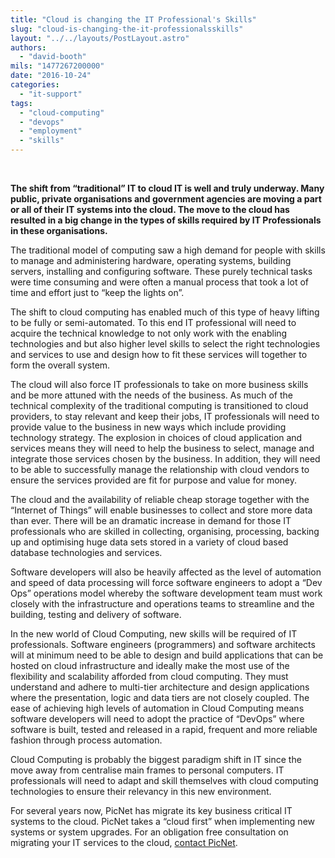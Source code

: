 ```yaml
---
title: "Cloud is changing the IT Professional's Skills"
slug: "cloud-is-changing-the-it-professionalsskills"
layout: "../../layouts/PostLayout.astro"
authors: 
  - "david-booth"
mils: "1477267200000"
date: "2016-10-24"
categories: 
  - "it-support"
tags: 
  - "cloud-computing"
  - "devops"
  - "employment"
  - "skills"
---
```


 

**The shift from “traditional” IT to cloud IT is well and truly underway. Many public, private organisations and government agencies are moving a part or all of their IT systems into the cloud. The move to the cloud has resulted in a big change in the types of skills required by IT Professionals in these organisations.**

The traditional model of computing saw a high demand for people with skills to manage and administering hardware, operating systems, building servers, installing and configuring software. These purely technical tasks were time consuming and were often a manual process that took a lot of time and effort just to “keep the lights on”.

The shift to cloud computing has enabled much of this type of heavy lifting to be fully or semi-automated. To this end IT professional will need to acquire the technical knowledge to not only work with the enabling technologies and but also higher level skills to select the right technologies and services to use and design how to fit these services will together to form the overall system.

The cloud will also force IT professionals to take on more business skills and be more attuned with the needs of the business. As much of the technical complexity of the traditional computing is transitioned to cloud providers, to stay relevant and keep their jobs, IT professionals will need to provide value to the business in new ways which include providing technology strategy. The explosion in choices of cloud application and services means they will need to help the business to select, manage and integrate those services chosen by the business. In addition, they will need to be able to successfully manage the relationship with cloud vendors to ensure the services provided are fit for purpose and value for money.

The cloud and the availability of reliable cheap storage together with the “Internet of Things” will enable businesses to collect and store more data than ever. There will be an dramatic increase in demand for those IT professionals who are skilled in collecting, organising, processing, backing up and optimising huge data sets stored in a variety of cloud based database technologies and services.

Software developers will also be heavily affected as the level of automation and speed of data processing will force software engineers to adopt a “Dev Ops” operations model whereby the software development team must work closely with the infrastructure and operations teams to streamline and the building, testing and delivery of software.

In the new world of Cloud Computing, new skills will be required of IT professionals. Software engineers (programmers) and software architects will at minimum need to be able to design and build applications that can be hosted on cloud infrastructure and ideally make the most use of the flexibility and scalability afforded from cloud computing. They must understand and adhere to multi-tier architecture and design applications where the presentation, logic and data tiers are not closely coupled. The ease of achieving high levels of automation in Cloud Computing means software developers will need to adopt the practice of “DevOps” where software is built, tested and released in a rapid, frequent and more reliable fashion through process automation.

Cloud Computing is probably the biggest paradigm shift in IT since the move away from centralise main frames to personal computers. IT professionals will need to adapt and skill themselves with cloud computing technologies to ensure their relevancy in this new environment.

For several years now, PicNet has migrate its key business critical IT systems to the cloud. PicNet takes a “cloud first” when implementing new systems or system upgrades. For an obligation free consultation on migrating your IT services to the cloud, [contact PicNet](https://picnet.com.au/contact-us/).
